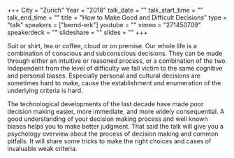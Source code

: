 +++
City = "Zurich"
Year = "2018"
talk_date = ""
talk_start_time = ""
talk_end_time = ""
title = "How to Make Good and Difficult Decisions"
type = "talk"
speakers = ["bernd-erk"]
youtube = ""
vimeo = "271450709"
speakerdeck = ""
slideshare = ""
slides = ""
+++

Suit or shirt, tea or coffee, cloud or on premise. Our whole life is a combination of
conscious and subconscious decisions. They can be made through either an intuitive or
reasoned process, or a combination of the two. Independent from the level of difficulty we
fall victim to the same cognitive and personal biases. Especially personal and cultural
decisions are sometimes hard to make, cause the establishment and enumeration of the
underlying criteria is hard.

The technological developments of the last decade have made poor decision making easier,
more immediate, and more widely consequential. A good understanding of your decision
making process and well known biases helps you to make better judgment. That said the talk
will give you a psychology overview about the process of decision making and common
pitfalls. It will share some tricks to make the right choices and cases of invaluable weak
criteria.

